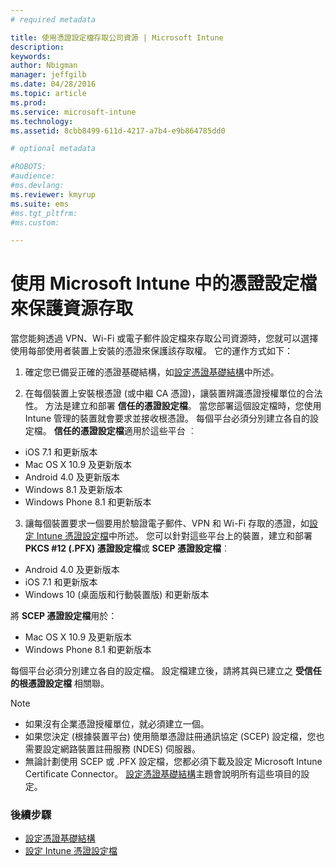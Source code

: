 ```yaml
---
# required metadata

title: 使用憑證設定檔存取公司資源 | Microsoft Intune
description:
keywords:
author: Nbigman
manager: jeffgilb
ms.date: 04/28/2016
ms.topic: article
ms.prod:
ms.service: microsoft-intune
ms.technology:
ms.assetid: 8cbb8499-611d-4217-a7b4-e9b864785dd0

# optional metadata

#ROBOTS:
#audience:
#ms.devlang:
ms.reviewer: kmyrup
ms.suite: ems
#ms.tgt_pltfrm:
#ms.custom:

---
```


# 使用 Microsoft Intune 中的憑證設定檔來保護資源存取
當您能夠透過 VPN、Wi-Fi 或電子郵件設定檔來存取公司資源時，您就可以選擇使用每部使用者裝置上安裝的憑證來保護該存取權。 它的運作方式如下：

1. 確定您已備妥正確的憑證基礎結構，如[設定憑證基礎結構](configure-certificate-infrastructure.md)中所述。

2. 在每個裝置上安裝根憑證 (或中繼 CA 憑證)，讓裝置辨識憑證授權單位的合法性。 方法是建立和部署 **信任的憑證設定檔**。 當您部署這個設定檔時，您使用 Intune 管理的裝置就會要求並接收根憑證。 每個平台必須分別建立各自的設定檔。 **信任的憑證設定檔**適用於這些平台 ︰
 -  iOS 7.1 和更新版本
 -  Mac OS X 10.9 及更新版本
 -  Android 4.0 及更新版本
 -  Windows 8.1 及更新版本
 -  Windows Phone 8.1 和更新版本

3. 讓每個裝置要求一個要用於驗證電子郵件、VPN 和 Wi-Fi 存取的憑證，如[設定 Intune 憑證設定檔](configure-intune-certificate-profiles.md)中所述。 您可以針對這些平台上的裝置，建立和部署 **PKCS #12 (.PFX) 憑證設定檔**或 **SCEP 憑證設定檔**︰
 
-  Android 4.0 及更新版本
-  iOS 7.1 和更新版本
-  Windows 10 (桌面版和行動裝置版) 和更新版本 

將 **SCEP 憑證設定檔**用於：
-   Mac OS X 10.9 及更新版本
-   Windows Phone 8.1 和更新版本

每個平台必須分別建立各自的設定檔。 設定檔建立後，請將其與已建立之 **受信任的根憑證設定檔** 相關聯。

> [!NOTE]           
> -    如果沒有企業憑證授權單位，就必須建立一個。 
>- 如果您決定 (根據裝置平台) 使用簡單憑證註冊通訊協定 (SCEP) 設定檔，您也需要設定網路裝置註冊服務 (NDES) 伺服器。
>-  無論計劃使用 SCEP 或 .PFX 設定檔，您都必須下載及設定 Microsoft Intune Certificate Connector。
> [設定憑證基礎結構](configure-certificate-infrastructure.md)主題會說明所有這些項目的設定。

### 後續步驟
- [設定憑證基礎結構](configure-certificate-infrastructure.md)
- [設定 Intune 憑證設定檔](configure-intune-certificate-profiles.md)



<!--HONumber=Jun16_HO1-->


